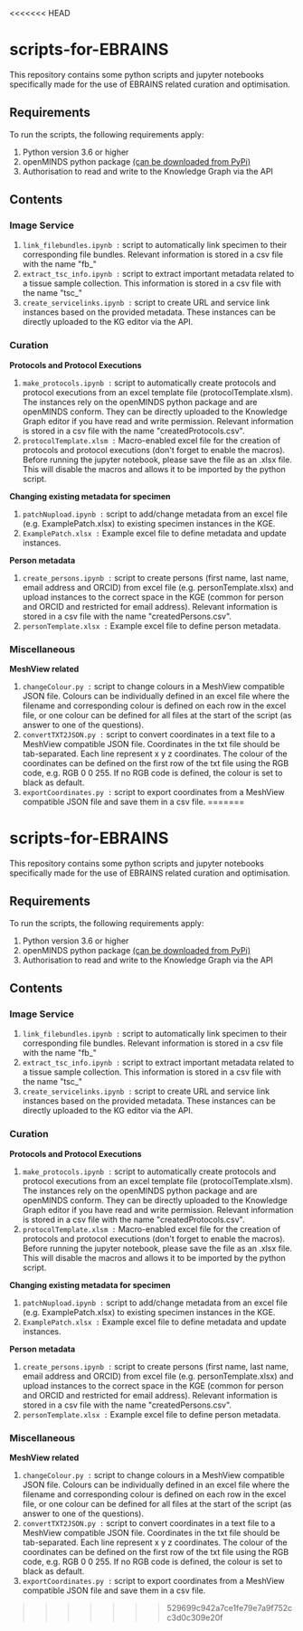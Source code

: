 <<<<<<< HEAD
# scripts-for-EBRAINS

This repository contains some python scripts and jupyter notebooks specifically made for the use of EBRAINS related curation and optimisation.

## Requirements

To run the scripts, the following requirements apply:
1. Python version 3.6 or higher
2. openMINDS python package [(can be downloaded from PyPi)](https://pypi.org/project/openMINDS/)
3. Authorisation to read and write to the Knowledge Graph via the API

## Contents

### Image Service
1. ``link_filebundles.ipynb :`` script to automatically link specimen to their corresponding file bundles. Relevant information is stored in a csv file with the name "fb_<dataset version uuid>"
2. ``extract_tsc_info.ipynb :`` script to extract important metadata related to a tissue sample collection. This information is stored in a csv file with the name "tsc_<dataset version uuid>"
3. ``create_servicelinks.ipynb :`` script to create URL and service link instances based on the provided metadata. These instances can be directly uploaded to the KG editor via the API.

### Curation
**Protocols and Protocol Executions**
1. ``make_protocols.ipynb :`` script to automatically create protocols and protocol executions from an excel template file (protocolTemplate.xlsm). The instances rely on the openMINDS python package and are openMINDS conform. They can be directly uploaded to the Knowledge Graph editor if you have read and write permission. Relevant information is stored in a csv file with the name "createdProtocols.csv".
2. ``protocolTemplate.xlsm :`` Macro-enabled excel file for the creation of protocols and protocol executions (don't forget to enable the macros). Before running the jupyter notebook, please save the file as an .xlsx file. This will disable the macros and allows it to be imported by the python script.

**Changing existing metadata for specimen**
1. ``patchNupload.ipynb :`` script to add/change metadata from an excel file (e.g. ExamplePatch.xlsx) to existing specimen instances in the KGE.
2. ``ExamplePatch.xlsx :`` Example excel file to define metadata and update instances.

**Person metadata**
1. ``create_persons.ipynb :`` script to create persons (first name, last name, email address and ORCID) from excel file (e.g. personTemplate.xlsx) and upload instances to the correct space in the KGE (common for person and ORCID and restricted for email address). Relevant information is stored in a csv file with the name "createdPersons.csv".
2. ``personTemplate.xlsx :`` Example excel file to define person metadata.

### Miscellaneous
**MeshView related**
1. ``changeColour.py :`` script to change colours in a MeshView compatible JSON file. Colours can be individually defined in an excel file where the filename and corresponding colour is defined on each row in the excel file, or one colour can be defined for all files at the start of the script (as answer to one of the questions).
2. ``convertTXT2JSON.py :`` script to convert coordinates in a text file to a MeshView compatible JSON file. Coordinates in the txt file should be tab-separated. Each line represent x y z coordinates. The colour of the coordinates can be defined on the first row of the txt file using the RGB code, e.g. RGB 0 0 255. If no RGB code is defined, the colour is set to black as default.
3. ``exportCoordinates.py :`` script to export coordinates from a MeshView compatible JSON file and save them in a csv file.
=======
# scripts-for-EBRAINS

This repository contains some python scripts and jupyter notebooks specifically made for the use of EBRAINS related curation and optimisation.

## Requirements

To run the scripts, the following requirements apply:
1. Python version 3.6 or higher
2. openMINDS python package [(can be downloaded from PyPi)](https://pypi.org/project/openMINDS/)
3. Authorisation to read and write to the Knowledge Graph via the API

## Contents

### Image Service
1. ``link_filebundles.ipynb :`` script to automatically link specimen to their corresponding file bundles. Relevant information is stored in a csv file with the name "fb_<dataset version uuid>"
2. ``extract_tsc_info.ipynb :`` script to extract important metadata related to a tissue sample collection. This information is stored in a csv file with the name "tsc_<dataset version uuid>"
3. ``create_servicelinks.ipynb :`` script to create URL and service link instances based on the provided metadata. These instances can be directly uploaded to the KG editor via the API.

### Curation
**Protocols and Protocol Executions**
1. ``make_protocols.ipynb :`` script to automatically create protocols and protocol executions from an excel template file (protocolTemplate.xlsm). The instances rely on the openMINDS python package and are openMINDS conform. They can be directly uploaded to the Knowledge Graph editor if you have read and write permission. Relevant information is stored in a csv file with the name "createdProtocols.csv".
2. ``protocolTemplate.xlsm :`` Macro-enabled excel file for the creation of protocols and protocol executions (don't forget to enable the macros). Before running the jupyter notebook, please save the file as an .xlsx file. This will disable the macros and allows it to be imported by the python script.

**Changing existing metadata for specimen**
1. ``patchNupload.ipynb :`` script to add/change metadata from an excel file (e.g. ExamplePatch.xlsx) to existing specimen instances in the KGE.
2. ``ExamplePatch.xlsx :`` Example excel file to define metadata and update instances.

**Person metadata**
1. ``create_persons.ipynb :`` script to create persons (first name, last name, email address and ORCID) from excel file (e.g. personTemplate.xlsx) and upload instances to the correct space in the KGE (common for person and ORCID and restricted for email address). Relevant information is stored in a csv file with the name "createdPersons.csv".
2. ``personTemplate.xlsx :`` Example excel file to define person metadata.

### Miscellaneous
**MeshView related**
1. ``changeColour.py :`` script to change colours in a MeshView compatible JSON file. Colours can be individually defined in an excel file where the filename and corresponding colour is defined on each row in the excel file, or one colour can be defined for all files at the start of the script (as answer to one of the questions).
2. ``convertTXT2JSON.py :`` script to convert coordinates in a text file to a MeshView compatible JSON file. Coordinates in the txt file should be tab-separated. Each line represent x y z coordinates. The colour of the coordinates can be defined on the first row of the txt file using the RGB code, e.g. RGB 0 0 255. If no RGB code is defined, the colour is set to black as default.
3. ``exportCoordinates.py :`` script to export coordinates from a MeshView compatible JSON file and save them in a csv file.
>>>>>>> 529699c942a7ce1fe79e7a9f752cc3d0c309e20f
